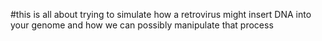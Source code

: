 #this is all about trying to simulate how a retrovirus might insert DNA into your genome and how we can possibly manipulate that process

